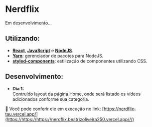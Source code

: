 # Nerdflix

Em desenvolvimento...

## Utilizando:
  - [**React**](https://pt-br.reactjs.org/), [**JavaScript**](https://https://www.javascript.com//) e [**NodeJS**](https://nodejs.org/en/).
  - [**Yarn**](https://yarnpkg.com/): gerenciador de pacotes para NodeJS.
  - [**styled-components**](https://styled-components.com/): estilização de componentes utilizando CSS.

## Desenvolvimento:
- **Dia 1:** <br/>
 Contruído layout da página Home, onde será listado os vídeos adicionados conforme sua categoria.

🔗 Você pode conferir ele em execução no link:
  [https://nerdflix-tau.vercel.app/](https://https://https://nerdflix.beatrizoliveira250.vercel.app///)
